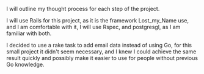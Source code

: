
I will outline my thought process for each step of the project.

I will use Rails for this project, as it is the framework Lost_my_Name use, and
I am comfortable with it, I will use Rspec, and postgresgl, as I am familiar
with both.

I decided to use a rake task to add email data instead of using Go, for this
small project it didn't seem necessary, and I knew I could achieve the same
result quickly and possibly make it easier to use for people without previous Go
knowledge.
